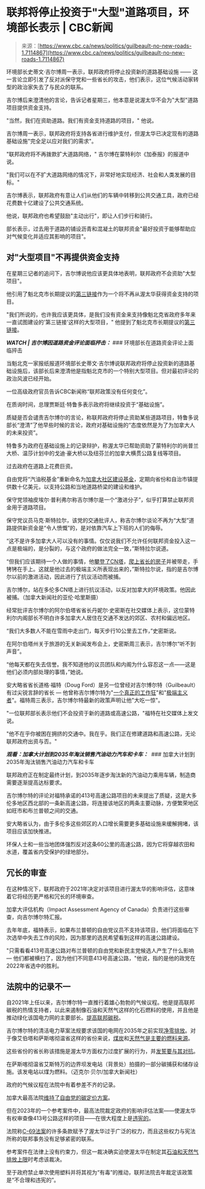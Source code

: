<!--yml

category: 未分类

date: 2024-05-27 14:51:03

-->

# 联邦将停止投资于"大型"道路项目，环境部长表示 | CBC新闻

> 来源：[https://www.cbc.ca/news/politics/guilbeault-no-new-roads-1.7114867](https://www.cbc.ca/news/politics/guilbeault-no-new-roads-1.7114867)

环境部长史蒂文·吉尔博周一表示，联邦政府将停止投资新的道路基础设施 —— 这一言论立即引发了反对派保守党和一些省长的攻击，他们表示，这位气候活动家转型的政治家失去了与民众的联系。

吉尔博后来澄清他的言论，告诉记者星期三，他本意是说渥太华不会为"大型"道路项目提供资金支持。

"当然，我们在资助道路。我们有资金支持道路的项目，" 他说。

吉尔博周一表示，联邦政府将支持各省进行维护支付，但渥太华已决定现有的道路基础设施"完全足以应对我们的需求"。

"联邦政府将不再拨款扩大道路网络，" 吉尔博在蒙特利尔《加泰报》的报道中说。

"我们可以在不扩大道路网络的情况下，非常好地实现经济、社会和人类发展的目标。"

吉尔博表示，联邦政府有意让人们从他们的车辆中转移到公共交通工具，政府已经花费数十亿建设了公共交通系统。

他说，联邦政府也希望鼓励"主动出行"，即让人们步行和骑行。

部长表示，过去用于道路的铺设沥青和混凝土的联邦资金"最好投资于能够帮助应对气候变化并适应其影响的项目"。

## 对"大型项目"不再提供资金支持

在星期三记者的追问下，吉尔博说他应该更具体地表明，联邦政府不会资助"大型项目"。

他引用了魁北克市长期提议的[第三链接](https://www.cbc.ca/news/canada/montreal/quebec-third-link-public-transit-1.6814960)作为一个将不再从渥太华获得资金支持的项目。

"我们所说的，也许我应该更具体，是我们没有资金来支持像魁北克省政府多年来一直试图建设的'第三链接'这样的大型项目，" 他提到了魁北克市长期提议的[第三链接](https://www.cbc.ca/news/canada/montreal/quebec-third-link-public-transit-1.6814960)。

***WATCH | 吉尔博因道路资金评论面临抨击：*** ### 环境部长在道路资金评论上面临抨击

当魁北克一家报纸报道环境部长史蒂文·吉尔博说联邦政府将停止投资新的道路基础设施后，该部长后来澄清他是指魁北克市的一个特别大型项目。但对最初评论的政治风波已经开始。

一位高级政府官员告诉CBC新闻称“联邦政策没有任何变化”。

在质询时间，总理贾斯廷·特鲁多表示政府将继续投资于“基础设施”。

质疑是否会谴责吉尔博尔的言论，称联邦政府将停止资助某些道路项目，特鲁多说部长“澄清”了他早些时候的言论，政府对基础设施的“态度依然是为了为加拿大人的未来投资”。

特鲁多为政府在基础设施上的记录辩护，称渥太华已帮助资助了蒙特利尔的尚普兰大桥、温莎计划中的戈迪·豪大桥以及纽芬兰的加拿大横贯公路复线等项目。

过去政府在道路上花费巨资。

自由党将“汽油税基金”重新命名为[加拿大社区建设基金](https://www.infrastructure.gc.ca/plan/gtf-fte-eng.html)，定期向省份和自治市镇提供数十亿美元，以支持公路和当地道路桥梁的建设和维护。

保守党领袖皮埃尔·普利弗尔称吉尔博尔是一个“激进分子”，似乎打算禁止联邦资金用于道路项目。

保守党议员马克·斯特拉尔，该党的交通批评人，称吉尔博尔谈论不再为“大型”道路提供新资金是“令人愤慨”的，是对依靠汽车上下班的人们的侮辱。

“这不是许多加拿大人可以没有的事情。仅仅说我们不允许任何联邦资金投入这一点是极端的，是分裂的，与这个政府的做法完全一致，”斯特拉尔说道。

“但我们应该期待一个人做的事情，他[攀登了CN塔](https://www.cbc.ca/news/canada/greenpeace-activists-scale-cn-tower-1.262071)，[爬上省长的房子](https://www.cbc.ca/news/canada/edmonton/greenpeace-installs-solar-panels-on-premier-s-roof-1.320610)并被带走，手铐铐在手上。这就是他过去的极端主义所表现出来的，”斯特拉尔说，指的是吉尔博尔以前的激进活动，因此进行了抗议活动而被捕。

吉尔博尔，站在多伦多CN塔上进行抗议活动，以反对加拿大的环境政策。他因此被捕。（加拿大新闻社的亚伦·哈里斯摄）

经常批评吉尔博尔的阿尔伯塔省省长丹妮尔·史密斯在社交媒体上表示，这位蒙特利尔内阁部长不明白许多加拿大人居住在交通不发达的郊区、农村和偏远地区。

“我们大多数人不能在雪雨中走出门，每天步行10公里去工作，”史密斯说。

在阿尔伯塔州关于旅游的无关新闻发布会上，史密斯周三表示，吉尔博尔“听不到声音”。

“他每天都在失去信誉。我不知道他的议员团队和内阁为什么容忍这一点——这是他们必须内部处理的事情，”她说。

安大略省省长道格·福特（Doug Ford）是另一位曾经对吉尔博尔特（Guilbeault）有过尖锐言辞的省长 — 他曾称吉尔博尔特为"[一个真正的工作狂](https://www.thestar.com/politics/provincial/doug-ford-calls-federal-environment-minister-a-real-piece-of-work/article_dcd84801-737c-5c0d-abc5-7c03d7118bd1.html)"和"[极端主义者](https://www.thestar.com/politics/federal/doug-ford-accuses-extremist-federal-environment-minister-of-stalling-highway-413-project/article_445871be-71fa-5d74-aa1a-bc9cf4088376.html#:~:text=Ford%20said%20it%20was%20%E2%80%9Cshocking,%E2%80%9Chandcuffs%20himself%20to%20trains.%E2%80%9D)"。福特周三表示，吉尔博尔特最新的政策声明让他"大吃一惊"。

"一位联邦部长表示他们不会投资于新的道路或高速公路，"福特在社交媒体上发文说。

"他不在乎你被困在拥挤的交通中。我在乎。我们正在修建道路和高速公路，无论联邦政府出资与否。"

***观看：加拿大计划到2035年淘汰销售汽油动力汽车和卡车：***  ### 加拿大计划到2035年淘汰销售汽油动力汽车和卡车

联邦政府正在制定最终计划，到2035年逐步淘汰新的汽油动力乘用车辆，制造商需要逐渐提高达标要求。

吉尔博尔特的评论对福特承诺的413号高速公路项目的未来提出了质疑，这是大多伦多地区西北部的一条新高速公路，将连接该地区的两条主要动脉，方便繁荣地区如旺市和布兰普顿之间的交通。

安大略省认为，由于多伦多这些郊区的人口增长需要更多基础设施来缓解拥堵，该项目应该加快推进。

环保人士和一些当地团体强烈反对这条60公里的高速公路，因为它将穿越农田和水道，覆盖省内受保护的绿地部分。

## 冗长的审查

在这种情况下，联邦政府于2021年决定对该项目进行渥太华的影响评估，这意味着它将经历更严格和冗长的环境审查。

加拿大评估机构（Impact Assessment Agency of Canada）负责进行这些审查，向吉尔博尔特汇报。

去年年底，福特表示，如果布兰普顿的自由党议员不支持该项目，他们将面临在下次选举中失去工作的风险，因为那里的选民希望看到这样的高速公路建设。

"只需看看413号高速公路对布兰普顿的自由党和新民主党候选人产生了什么影响 — 他们都被横扫了，因为他们不同意413号高速公路，"他说，指的是他的政党在2022年省选中的胜利。

## 法院中的记录不一

自2021年上任以来，吉尔博尔特一直推行着雄心勃勃的气候议程。他是提高联邦碳税的热情支持者，以此来遏制像石油和天然气这样的化石燃料的使用，并且他是推动绿化该国电力网的主要部长。[提高联邦碳税](https://www.cbc.ca/news/politics/carbon-tax-hike-new-climate-plan-1.5837709)。

吉尔博尔特的清洁电力草案法规要求该国的电网在2035年之前实现[净零排放](https://www.canada.ca/en/services/environment/weather/climatechange/climate-plan/clean-electricity-regulation.html)。对于像艾伯塔和萨斯喀彻温省这样的省份来说，[煤炭](https://www.saskpower.com/Our-Power-Future/Our-Electricity/Electrical-System/Balancing-Supply-Options/Coal#:~:text=我们有3座电厂,世界上电力公司的一部分。)和[天然气是主要的燃料来源](https://www.reuters.com/world/americas/alberta-minister-fears-electricity-shortfalls-after-grid-strain-2024-01-15/#:~:text=艾伯塔州大多数发电来自,艾伯塔州的平均电力需求的一半。)。

这些省份的省长称该措施是渥太华方面权力过度扩展的行为，并[发誓要与其对抗](https://lethbridgenewsnow.com/2023/11/28/saskatchewan-starts-tribunal-to-review-ottawas-clean-electricity-regulations/#:~:text=该%20法规将%20要求%20省份,未来%20的%20禁令%20申请。)。

在萨斯喀彻温省艾斯特万的边界坝发电站（背景处）拍摄的一部分碳捕获和储存设施。该发电站以煤为燃料。（迈克尔·贝尔/加拿大新闻社）

政府的气候议程在法院中有着参差不齐的记录。

加拿大最高法院[维持了自由党的碳定价方案](https://www.cbc.ca/news/politics/supreme-court-federal-carbon-tax-constitutional-case-1.5962687)。

但在2023年的一个参考案件中，最高法院裁定政府的影响评估法案——使渥太华有权审查像413号公路这样的项目——在很大程度上是[违宪的](https://www.cbc.ca/news/canada/calgary/supreme-court-richard-wagner-impact-assessment-act-1.6993720)。

法院称[C-69法案](https://www.cbc.ca/news/politics/tasker-c-69-senate-environmental-assessment-1.5057312)的许多条款赋予了渥太华过于广泛的权力，而且这些权力与宪法所称的联邦事务没有足够紧密的联系。

参考案件在法律上没有约束力，但这一裁决确实迫使渥太华在制定其[石油和天然气排放上限](https://cbc.ca/news/politics/liberal-government-unveils-oil-gas-cap-1.7051803)时考虑该裁决。

至于政府禁止单次使用塑料并将其视为“有毒”的推动，联邦法院去年裁定该政策是“不合理和违宪的”。
